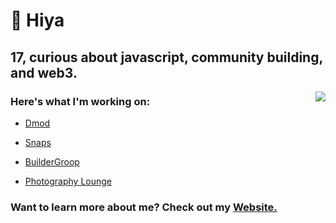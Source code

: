 # 👋 Hiya


## 17, curious about javascript, community building, and web3.

<a href="https://discord.com/users/397142169506414592">
  <img src="https://lanyard-profile-readme.vercel.app/api/397142169506414592" align="right" />
</a>

### Here's what I'm working on:

- [Dmod](https://dmod.gg)

- [Snaps](https://snaps.so)

- [BuilderGroop](https://buildergroop.com)

- [Photography Lounge](https://discord.photography)

### Want to learn more about me? Check out my [Website.](https://vagabond.gg)
